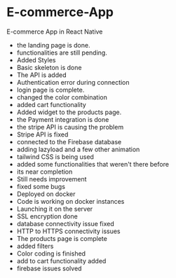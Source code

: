 # E-commerce-App
E-commerce App in React Native

- the landing page is done.
- functionalities are still pending.
- Added Styles
- Basic skeleton is done
- The API is added
- Authentication error during connection
- login page is complete.
- changed the color combination
- added cart functionality
- Added widget to the products page.
- the Payment integration is done
- the stripe API is causing the problem
- Stripe API is fixed
- connected to the Firebase database
- adding lazyload and a few other animation
- tailwind CSS is being used
- added some functionalities that weren't there before  
- its near completion
- Still needs improvement
- fixed some bugs
- Deployed on docker
- Code is working on docker instances
- Launching it on the server
- SSL encryption done
- database connectivity issue fixed
- HTTP to HTTPS connectivity issues
- The products page is complete
- added filters
- Color coding is finished
- add to cart functionality added
- firebase issues solved 
